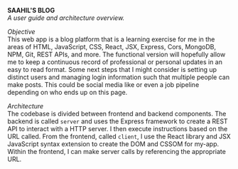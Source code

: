 ****SAAHIL'S BLOG****<br>
*A user guide and architecture overview.*


*Objective*<br>
This web app is a blog platform that is a learning exercise for me in the areas of HTML, JavaScript, CSS, React, JSX, Express, Cors, MongoDB, NPM, Git, REST APIs, and more. The functional version will hopefully allow me to keep a continuous record of professional or personal updates in an easy to read format. Some next steps that I might consider is setting up distinct users and managing login information such that multiple people can make posts. This could be social media like or even a job pipeline depending on who ends up on this page.

*Architecture*<br>
The codebase is divided between frontend and backend components. The backend is called `server` and uses the Express framework to create a REST API to interact with a HTTP server. I then execute instructions based on the URL called. From the frontend, called `client`, I use the React library and JSX JavaScript syntax extension to create the DOM and CSSOM for my-app. Within the frontend, I can make server calls by referencing the appropriate URL.
